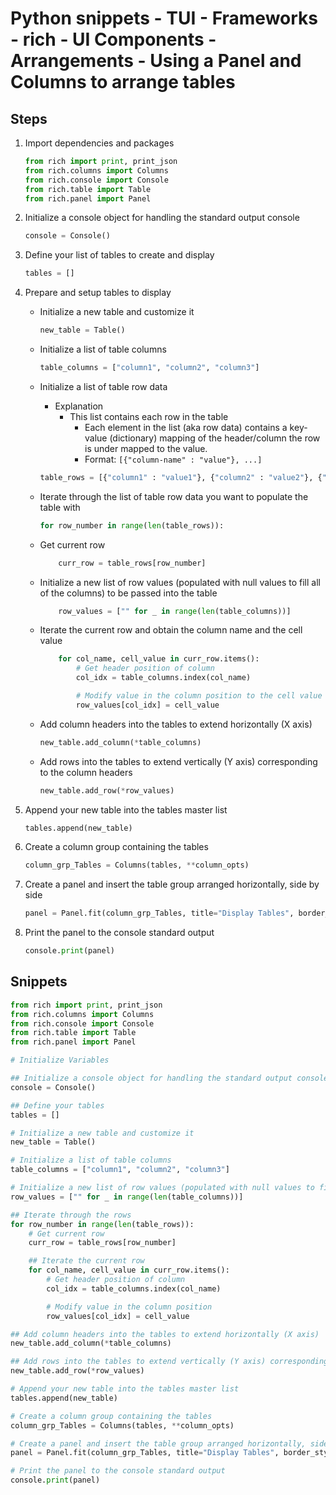 # Python snippets - TUI - Frameworks - rich - UI Components - Arrangements - Using a Panel and Columns to arrange tables

## Steps
1. Import dependencies and packages
    ```python
    from rich import print, print_json
    from rich.columns import Columns
    from rich.console import Console
    from rich.table import Table
    from rich.panel import Panel
    ```

2. Initialize a console object for handling the standard output console
    ```python
    console = Console()
    ```

3. Define your list of tables to create and display
    ```python
    tables = []
    ```

4. Prepare and setup tables to display
    - Initialize a new table and customize it
        ```python
        new_table = Table()
        ```

    - Initialize a list of table columns
        ```python
        table_columns = ["column1", "column2", "column3"]
        ```

    - Initialize a list of table row data
        - Explanation
            - This list contains each row in the table
                + Each element in the list (aka row data) contains a key-value (dictionary) mapping of the header/column the row is under mapped to the value.
                + Format: `[{"column-name" : "value"}, ...]`
        ```python
        table_rows = [{"column1" : "value1"}, {"column2" : "value2"}, {"column3" : "value3"}]
        ```

    - Iterate through the list of table row data you want to populate the table with
        ```python
        for row_number in range(len(table_rows)):
        ```
    
    - Get current row
        ```python
            curr_row = table_rows[row_number]
        ```

    - Initialize a new list of row values (populated with null values to fill all of the columns) to be passed into the table
        ```python
            row_values = ["" for _ in range(len(table_columns))]
        ```

    - Iterate the current row and obtain the column name and the cell value
        ```python
            for col_name, cell_value in curr_row.items():
                # Get header position of column
                col_idx = table_columns.index(col_name)

                # Modify value in the column position to the cell value
                row_values[col_idx] = cell_value
        ```

    - Add column headers into the tables to extend horizontally (X axis)
        ```python
        new_table.add_column(*table_columns)
        ```

    - Add rows into the tables to extend vertically (Y axis) corresponding to the column headers
        ```python
        new_table.add_row(*row_values)
        ```

5. Append your new table into the tables master list
    ```python
    tables.append(new_table)
    ```

6. Create a column group containing the tables
    ```python
    column_grp_Tables = Columns(tables, **column_opts)
    ```

7. Create a panel and insert the table group arranged horizontally, side by side
    ```python
    panel = Panel.fit(column_grp_Tables, title="Display Tables", border_style="blue", title_align="left", padding=(1,2), **panel_fitting_opts)
    ```

8. Print the panel to the console standard output
    ```python
    console.print(panel)
    ```

## Snippets

```python
from rich import print, print_json
from rich.columns import Columns
from rich.console import Console
from rich.table import Table
from rich.panel import Panel

# Initialize Variables

## Initialize a console object for handling the standard output console
console = Console()

## Define your tables
tables = []

# Initialize a new table and customize it
new_table = Table()

# Initialize a list of table columns
table_columns = ["column1", "column2", "column3"]

# Initialize a new list of row values (populated with null values to fill all of the columns) to be passed into the table
row_values = ["" for _ in range(len(table_columns))]

## Iterate through the rows
for row_number in range(len(table_rows)):
    # Get current row
    curr_row = table_rows[row_number]

    ## Iterate the current row
    for col_name, cell_value in curr_row.items():
        # Get header position of column
        col_idx = table_columns.index(col_name)

        # Modify value in the column position
        row_values[col_idx] = cell_value

## Add column headers into the tables to extend horizontally (X axis)
new_table.add_column(*table_columns)

## Add rows into the tables to extend vertically (Y axis) corresponding to the column headers
new_table.add_row(*row_values)

# Append your new table into the tables master list
tables.append(new_table)

# Create a column group containing the tables
column_grp_Tables = Columns(tables, **column_opts)

# Create a panel and insert the table group arranged horizontally, side by side
panel = Panel.fit(column_grp_Tables, title="Display Tables", border_style="blue", title_align="left", padding=(1,2), **panel_fitting_opts)

# Print the panel to the console standard output
console.print(panel)
```

